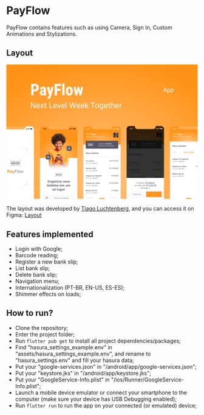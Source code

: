 # PayFlow

PayFlow contains features such as using Camera, Sign In, Custom Animations and Stylizations.

## Layout

<img src=".github/layout.png" alt="Layout App PayFlow">
<br>

The layout was developed by [Tiago Luchtenberg](https://www.instagram.com/tiagoluchtenberg/), and you can access it on Figma: 
[Layout](https://www.figma.com/file/kLK7FYnWKMoN68sQXcSniu)

## Features implemented

- Login with Google;
- Barcode reading;
- Register a new bank slip;
- List bank slip;
- Delete bank slip;
- Navigation menu;
- Internationalization (PT-BR, EN-US, ES-ES);
- Shimmer effects on loads;

## How to run?

- Clone the repository;
- Enter the project folder;
- Run `flutter pub get` to install all project dependencies/packages;
- Find "hasura_settings_example.env" in "assets/hasura_settings_example.env", and rename to "hasura_settings.env" and fill your hasura data;
- Put your "google-services.json" in "/android/app/google-services.json";
- Put your "keystore.jks" in "/android/app/keystore.jks";
- Put your "GoogleService-Info.plist" in "/ios/Runner/GoogleService-Info.plist";
- Launch a mobile device emulator or connect your smartphone to the computer (make sure your device has USB Debugging enabled);
- Run `flutter run` to run the app on your connected (or emulated) device;
